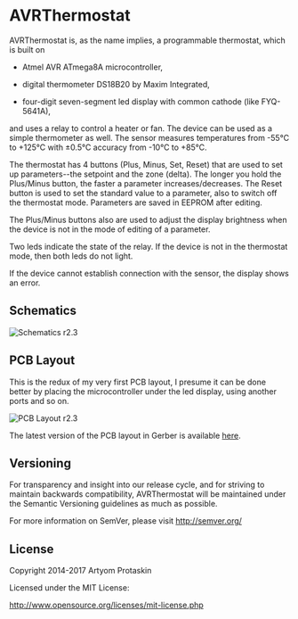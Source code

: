 # AVRThermostat

AVRThermostat is, as the name implies, a programmable thermostat, which is built
on

* Atmel AVR ATmega8A microcontroller,

* digital thermometer DS18B20 by Maxim Integrated,

* four-digit seven-segment led display with common cathode (like FYQ-5641A),

and uses a relay to control a heater or fan. The device can be used as a simple
thermometer as well. The sensor measures temperatures from -55°C to +125°C
with ±0.5°C accuracy from -10°C to +85°C.

The thermostat has 4 buttons (Plus, Minus, Set, Reset) that are used to set up
parameters--the setpoint and the zone (delta). The longer you hold the 
Plus/Minus button, the faster a parameter increases/decreases. The Reset button
is used to set the standard value to a parameter, also to switch off the
thermostat mode. Parameters are saved in EEPROM after editing.

The Plus/Minus buttons also are used to adjust the display brightness when
the device is not in the mode of editing of a parameter.

Two leds indicate the state of the relay. If the device is not in the thermostat
mode, then both leds do not light.

If the device cannot establish connection with the sensor, the display shows
an error.

## Schematics

![Schematics r2.3](http://artyom.protaskin.ru/storage/avrthermostat/pictures/avrthermostat-schematics-r23.png)

## PCB Layout

This is the redux of my very first PCB layout, I presume it can be done better
by placing the microcontroller under the led display, using another ports and so
on.

![PCB Layout r2.3](http://artyom.protaskin.ru/storage/avrthermostat/pictures/avrthermostat-layout-r23.png)

The latest version of the PCB layout in Gerber is available [here](http://artyom.protaskin.ru/storage/avrthermostat/Thermostat_(Layout_Redux)_-_CADCAM.ZIP).

## Versioning

For transparency and insight into our release cycle, and for striving to
maintain backwards compatibility, AVRThermostat will be maintained under the
Semantic Versioning guidelines as much as possible.

For more information on SemVer, please visit http://semver.org/

## License

Copyright 2014-2017 Artyom Protaskin

Licensed under the MIT License:

http://www.opensource.org/licenses/mit-license.php
